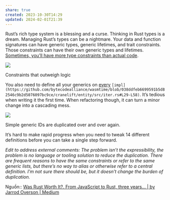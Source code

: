```yaml
---
share: true
created: 2023-10-30T14:29
updated: 2024-02-01T21:39
---
```


Rust’s rich type system is a blessing and a curse. Thinking in Rust types is a dream. Managing Rust’s types can be a nightmare. Your data and function signatures can have generic types, generic lifetimes, and trait constraints. Those constraints can have their own generic types and lifetimes. [Sometimes, you’ll have more type constraints than actual code](https://github.com/rxRust/rxRust/blob/master/src/observable.rs#L1134-L1142).

![](https://miro.medium.com/v2/resize:fit:700/1*Thd-kY7yqSu0qqDq0baV2g.png)

Constraints that outweigh logic

You also need to define all your generics on [every](https://github.com/bytecodealliance/wasmtime/blob/038ddfeb6699591b5d82546c9b2d5076097bc9ce/cranelift/entity/src/iter.rs#L29-L58) `[impl](https://github.com/bytecodealliance/wasmtime/blob/038ddfeb6699591b5d82546c9b2d5076097bc9ce/cranelift/entity/src/iter.rs#L29-L58)`. It’s tedious when writing it the first time. When refactoring though, it can turn a minor change into a cascading mess.

![](https://miro.medium.com/v2/resize:fit:652/1*5yX-BV9ZAoFZ-cSHOCLojg.png)

Simple generic IDs are duplicated over and over again.

It’s hard to make rapid progress when you need to tweak 14 different definitions before you can take a single step forward.

_Edit to address external comments: The problem isn’t the expressibility, the problem is no language or tooling solution to reduce the duplication. There are frequent reasons to have the same constraints or refer to the same generic lists, but there’s no way to alias or otherwise refer to a central definition. I’m not sure there should be, but it doesn’t change the burden of duplication._

Nguồn:: [Was Rust Worth It?. From JavaScript to Rust, three years… | by Jarrod Overson | Medium](https://jsoverson.medium.com/was-rust-worth-it-f43d171fb1b3)
